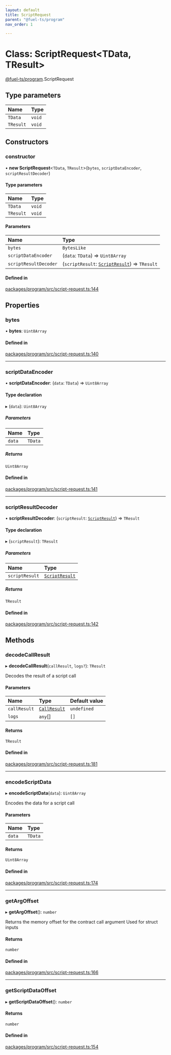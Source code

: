 ```yaml
---
layout: default
title: ScriptRequest
parent: "@fuel-ts/program"
nav_order: 1

---
```


# Class: ScriptRequest<TData, TResult\>

[@fuel-ts/program](../index.md).ScriptRequest

## Type parameters

| Name | Type |
| :------ | :------ |
| `TData` | `void` |
| `TResult` | `void` |

## Constructors

### constructor

• **new ScriptRequest**<`TData`, `TResult`\>(`bytes`, `scriptDataEncoder`, `scriptResultDecoder`)

#### Type parameters

| Name | Type |
| :------ | :------ |
| `TData` | `void` |
| `TResult` | `void` |

#### Parameters

| Name | Type |
| :------ | :------ |
| `bytes` | `BytesLike` |
| `scriptDataEncoder` | (`data`: `TData`) => `Uint8Array` |
| `scriptResultDecoder` | (`scriptResult`: [`ScriptResult`](../namespaces/internal.md#scriptresult-1)) => `TResult` |

#### Defined in

[packages/program/src/script-request.ts:144](https://github.com/FuelLabs/fuels-ts/blob/master/packages/program/src/script-request.ts#L144)

## Properties

### bytes

• **bytes**: `Uint8Array`

#### Defined in

[packages/program/src/script-request.ts:140](https://github.com/FuelLabs/fuels-ts/blob/master/packages/program/src/script-request.ts#L140)

___

### scriptDataEncoder

• **scriptDataEncoder**: (`data`: `TData`) => `Uint8Array`

#### Type declaration

▸ (`data`): `Uint8Array`

##### Parameters

| Name | Type |
| :------ | :------ |
| `data` | `TData` |

##### Returns

`Uint8Array`

#### Defined in

[packages/program/src/script-request.ts:141](https://github.com/FuelLabs/fuels-ts/blob/master/packages/program/src/script-request.ts#L141)

___

### scriptResultDecoder

• **scriptResultDecoder**: (`scriptResult`: [`ScriptResult`](../namespaces/internal.md#scriptresult-1)) => `TResult`

#### Type declaration

▸ (`scriptResult`): `TResult`

##### Parameters

| Name | Type |
| :------ | :------ |
| `scriptResult` | [`ScriptResult`](../namespaces/internal.md#scriptresult-1) |

##### Returns

`TResult`

#### Defined in

[packages/program/src/script-request.ts:142](https://github.com/FuelLabs/fuels-ts/blob/master/packages/program/src/script-request.ts#L142)

## Methods

### decodeCallResult

▸ **decodeCallResult**(`callResult`, `logs?`): `TResult`

Decodes the result of a script call

#### Parameters

| Name | Type | Default value |
| :------ | :------ | :------ |
| `callResult` | [`CallResult`](../namespaces/internal.md#callresult) | `undefined` |
| `logs` | `any`[] | `[]` |

#### Returns

`TResult`

#### Defined in

[packages/program/src/script-request.ts:181](https://github.com/FuelLabs/fuels-ts/blob/master/packages/program/src/script-request.ts#L181)

___

### encodeScriptData

▸ **encodeScriptData**(`data`): `Uint8Array`

Encodes the data for a script call

#### Parameters

| Name | Type |
| :------ | :------ |
| `data` | `TData` |

#### Returns

`Uint8Array`

#### Defined in

[packages/program/src/script-request.ts:174](https://github.com/FuelLabs/fuels-ts/blob/master/packages/program/src/script-request.ts#L174)

___

### getArgOffset

▸ **getArgOffset**(): `number`

Returns the memory offset for the contract call argument
Used for struct inputs

#### Returns

`number`

#### Defined in

[packages/program/src/script-request.ts:166](https://github.com/FuelLabs/fuels-ts/blob/master/packages/program/src/script-request.ts#L166)

___

### getScriptDataOffset

▸ **getScriptDataOffset**(): `number`

#### Returns

`number`

#### Defined in

[packages/program/src/script-request.ts:154](https://github.com/FuelLabs/fuels-ts/blob/master/packages/program/src/script-request.ts#L154)
